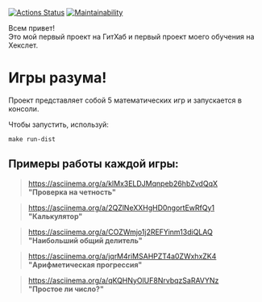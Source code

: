 [![Actions Status](https://github.com/DEGTEVUWU/java-project-61/actions/workflows/hexlet-check.yml/badge.svg)](https://github.com/DEGTEVUWU/java-project-61/actions)                                                               [![Maintainability](https://api.codeclimate.com/v1/badges/b8b63b3985750b7fe6c4/maintainability)](https://codeclimate.com/github/DEGTEVUWU/java-project-61/maintainability)

Всем привет!  
Это мой первый проект на ГитХаб и первый проект моего обучения   на Хекслет.

# **Игры разума!** #
Проект представляет собой 5 математических игр и запускается   в консоли.

Чтобы запустить, используй:

```
make run-dist
```

## Примеры работы каждой игры: ##

> https://asciinema.org/a/klMx3ELDJMqnpeb26hbZvdQqX   
**"Проверка на четность"**

> https://asciinema.org/a/2QZlNeXXHgHD0ngortEwRfQy1   
**"Калькулятор"**

> https://asciinema.org/a/COZWmjo1j2REFYinm13diQLAQ  
**"Наибольший общий делитель"**

> https://asciinema.org/a/jqrM4riMSAHPZT4a0ZWxhxZK4  
**"Арифметическая прогрессия"**

> https://asciinema.org/a/qKQHNyOlUF8NrvbqzSaRAVYNz  
**"Простое ли число?"**
